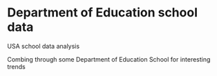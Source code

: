 # Department of Education school data
USA school data analysis

Combing through some Department of Education School for interesting trends
